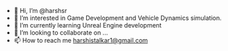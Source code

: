 - 👋 Hi, I’m @harshsr
- 👀 I’m interested in Game Development and Vehicle Dynamics simulation.
- 🌱 I’m currently learning Unreal Engine development 
- 💞️ I’m looking to collaborate on ...
- 📫 How to reach me harshistalkar1@gmail.com 

<!---
harshsr/harshsr is a ✨ special ✨ repository because its `README.md` (this file) appears on your GitHub profile.
You can click the Preview link to take a look at your changes.
--->
